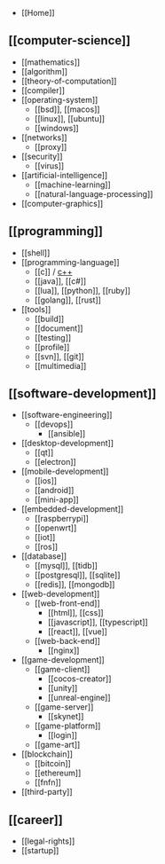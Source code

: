 - [[Home]]

## [[computer-science]]
- [[mathematics]]
- [[algorithm]]
- [[theory-of-computation]]
- [[compiler]]
- [[operating-system]]
  - [[bsd]], [[macos]]
  - [[linux]], [[ubuntu]]
  - [[windows]]
- [[networks]]
  - [[proxy]]
- [[security]]
  - [[virus]]
- [[artificial-intelligence]]
  - [[machine-learning]]
  - [[natural-language-processing]]
- [[computer-graphics]]

## [[programming]]
- [[shell]]
- [[programming-language]]
  - [[c]] / [c++](cpp)
  - [[java]], [[c#]]
  - [[lua]], [[python]], [[ruby]]
  - [[golang]], [[rust]]
- [[tools]]
  - [[build]]
  - [[document]]
  - [[testing]]
  - [[profile]]
  - [[svn]], [[git]]
  - [[multimedia]]

## [[software-development]]
- [[software-engineering]]
  - [[devops]]
    - [[ansible]]
- [[desktop-development]]
  - [[qt]]
  - [[electron]]
- [[mobile-development]]
  - [[ios]]
  - [[android]]
  - [[mini-app]]
- [[embedded-development]]
  - [[raspberrypi]]
  - [[openwrt]]
  - [[iot]]
  - [[ros]]
- [[database]]
  - [[mysql]], [[tidb]]
  - [[postgresql]], [[sqlite]]
  - [[redis]], [[mongodb]]
- [[web-development]]
  - [[web-front-end]]
    - [[html]], [[css]]
    - [[javascript]], [[typescript]]
    - [[react]], [[vue]]
  - [[web-back-end]]
    - [[nginx]]
- [[game-development]]
  - [[game-client]]
    - [[cocos-creator]]
    - [[unity]]
    - [[unreal-engine]]
  - [[game-server]]
    - [[skynet]]
  - [[game-platform]]
    - [[login]]
  - [[game-art]]
- [[blockchain]]
  - [[bitcoin]]
  - [[ethereum]]
  - [[fnfn]]
- [[third-party]]

## [[career]]
- [[legal-rights]]
- [[startup]]
